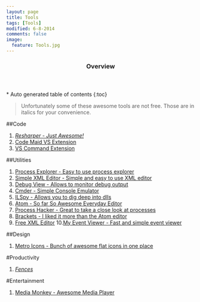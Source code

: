 ```yaml
---
layout: page
title: Tools
tags: [Tools]
modified: 6-8-2014
comments: false
image:
  feature: Tools.jpg
---
```


<section id="table-of-contents" class="toc">
  <header>
    <h3>Overview</h3>
  </header>
<div id="drawer" markdown="1">
*  Auto generated table of contents
{:toc}
</div>
</section><!-- /#table-of-contents -->

> Unfortunately some of these awesome tools are not free. Those are in italics for your convenience.

##Code
1. *[Resharper - Just Awesome!](http://www.jetbrains.com/resharper/)*
2. [Code Maid VS Extension](http://www.codemaid.net/)
3. [VS Command Extension](http://vscommands.squaredinfinity.com/)

##Utilities
1. [Process Explorer - Easy to use process explorer](http://technet.microsoft.com/en-us/sysinternals/bb896653.aspx)
2. [Simple XML Editor - Simple and easy to use XML editor](http://www.firstobject.com/dn_editor.htm)
3. [Debug View - Allows to monitor debug output](http://technet.microsoft.com/en-us/sysinternals/bb896647.aspx)
4. [Cmder - Simple Console Emulator](http://bliker.github.io/cmder/)
5. [ILSpy - Allows you to dig deep into dlls](http://ilspy.net/)
6. [Atom - So far So Awesome Everyday Editor](http://atom.io/)
7. [Process Hacker - Great to take a close look at processes](http://processhacker.sourceforge.net/)
8. [Brackets - I liked it more than the Atom editor](http://brackets.io/?lang=en)
9. [Free XML Editor](http://www.firstobject.com/dn_editor.htm)
10.[My Event Viewer - Fast and simple event viewer](http://www.nirsoft.net/utils/my_event_viewer.html)

##Design
1. [Metro Icons - Bunch of awesome flat icons in one place](http://www.syncfusion.com/downloads/metrostudio)

#Productivity
1. *[Fences](http://www.stardock.com/products/fences/)*

#Entertainment
1. [Media Monkey - Awesome Media Player](http://www.mediamonkey.com/) 